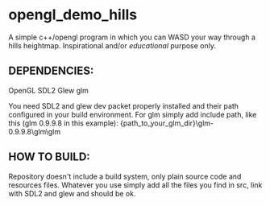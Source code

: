 # opengl_demo_hills
A simple c++/opengl program in which you can WASD your way through a hills heightmap.
Inspirational and/or *educational* purpose only.

DEPENDENCIES:
----------------------------------------------
OpenGL
SDL2
Glew
glm

You need SDL2 and glew dev packet properly installed and their path configured in your build environment.
For glm simply add include path, like this (glm 0.9.9.8 in this example): {path_to_your_glm_dir}\glm-0.9.9.8\glm\glm

HOW TO BUILD:
----------------------------------------------
Repository doesn't include a build system, only plain source code and resources files.
Whatever you use simply add all the files you find in src, link with SDL2 and glew and should be ok.
